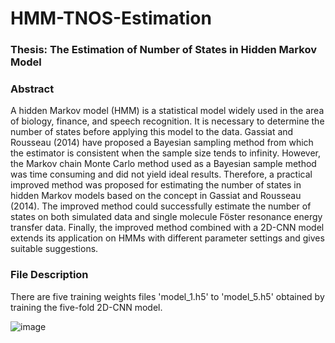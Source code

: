 # HMM-TNOS-Estimation

### Thesis: The Estimation of Number of States in Hidden Markov Model

### Abstract
A hidden Markov model (HMM) is a statistical model widely used in the area of biology, finance, and speech recognition. It is necessary to determine the number of states before applying this model to the data. Gassiat and Rousseau (2014) have proposed a Bayesian sampling method from which the estimator is consistent when the sample size tends to infinity. However, the Markov chain Monte Carlo method used as a Bayesian sample method was time consuming and did not yield ideal results. Therefore, a practical improved method was proposed for estimating the number of states in hidden Markov models based on the concept in Gassiat and Rousseau (2014). The improved method could successfully estimate the number of states on both simulated data and single molecule Föster resonance energy transfer data. Finally, the improved method combined with a 2D-CNN model extends its application on HMMs with different parameter settings and gives suitable suggestions.

### File Description
There are five training weights files 'model_1.h5' to 'model_5.h5' obtained by training the five-fold 2D-CNN model.

![image](https://user-images.githubusercontent.com/35397383/126596803-1a877c35-1bed-40e9-a7d9-2fb7412899ba.png)

